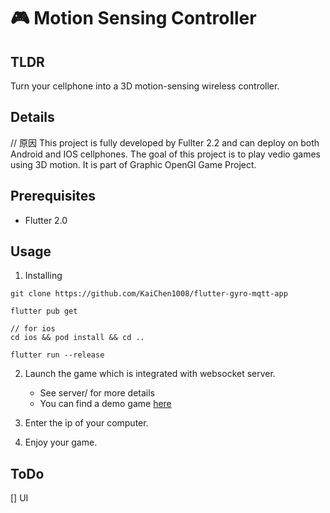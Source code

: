 # 🎮 Motion Sensing Controller

## TLDR
Turn your cellphone into a 3D motion-sensing wireless controller.

## Details
// 原因
This project is fully developed by Fullter 2.2 and can deploy on both Android and IOS cellphones.
The goal of this project is to play vedio games using 3D motion.
It is part of Graphic OpenGl Game Project.

## Prerequisites
- Flutter 2.0

## Usage
1. Installing
```
git clone https://github.com/KaiChen1008/flutter-gyro-mqtt-app

flutter pub get

// for ios
cd ios && pod install && cd ..

flutter run --release
```

2. Launch the game which is integrated with websocket server.
    - See server/ for more details
    - You can find a demo game [here]()

3. Enter the ip of your computer.


4. Enjoy your game.


## ToDo
[] UI
